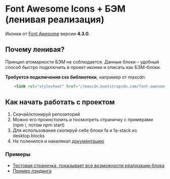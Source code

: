 # Font Awesome Icons + БЭМ (ленивая реализация)

Иконки от [Font Awesome](http://fortawesome.github.io/Font-Awesome/) версии **4.3.0**.

## Почему ленивая?
Принцип атомарности БЭМ не соблюдается. Данные блоки – удобный способ быстро подключить в проект иконки и описать как БЭМ-блоки.

**Требуется подключения css библиотеки**, например от maxcdn:
```html
    <link rel="stylesheet" href="//maxcdn.bootstrapcdn.com/font-awesome/4.3.0/css/font-awesome.min.css">
```

## Как начать работать с проектом

1. Скачай/клонируй репозиторий
2. Можно его проинстолить и посмотреть страничку с примерами (npm i, потом npm start)
3. Для использования скопируй себе блоки fa и fa-stack из desktop.blocks
4. Не поленился и накалякал [документацию](https://github.com/1vank1n/bem-fa/blob/master/desktop.blocks/fa/fa.ru.md)

### Примеры
* [Тестовая страничка, показывает все возможности реализации блока](https://1vank1n.github.io/bem-fa/)
* [Пример лэндинга](https://1vank1n.github.io/bem-landing/)
